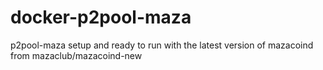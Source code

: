 docker-p2pool-maza
==================

p2pool-maza setup and ready to run with the latest version of mazacoind from mazaclub/mazacoind-new
